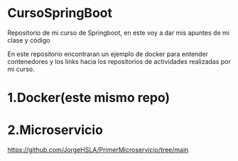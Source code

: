 # CursoSpringBoot
Repositorio de mi curso de Springboot, en este voy a dar mis apuntes de mi clase y código


En este repositorio encontraran  un ejemplo de docker para entender contenedores y los links hacia los repositorios de actividades realizadas por mi curso.

# 1.Docker(este mismo repo)

# 2.Microservicio
https://github.com/JorgeHSLA/PrimerMicroservicio/tree/main

